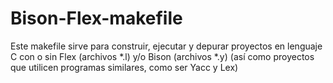 # Bison-Flex-makefile
Este makefile sirve para construir, ejecutar y depurar proyectos en lenguaje C con o sin Flex (archivos *.l) y/o Bison (archivos *.y) (así como proyectos que utilicen programas similares, como ser Yacc y Lex)